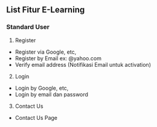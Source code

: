 ## List Fitur E-Learning

### Standard User

1. Register
  - Register via Google, etc,
  - Register by Email ex: @yahoo.com
  - Verify email address (Notifikasi Email untuk activation)

2. Login
  - Login by Google, etc,
  - Login by email dan password

3. Contact Us
  - Contact Us Page
